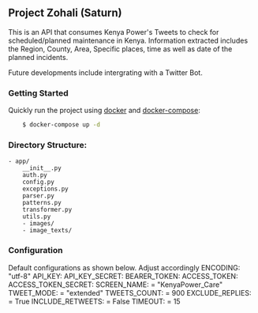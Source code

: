 ## Project Zohali (Saturn)
This is an API that consumes Kenya Power's Tweets to check for scheduled/planned maintenance in Kenya.
Information extracted includes the Region, County, Area, Specific places, time as well as date of the planned incidents.

Future developments include intergrating with a Twitter Bot.

### Getting Started
Quickly run the project using [docker](https://www.docker.com/) and
[docker-compose](https://docs.docker.com/compose/):
```bash
    $ docker-compose up -d
```

### Directory Structure:
    - app/
        __init__.py
        auth.py
        config.py
        exceptions.py
        parser.py
        patterns.py
        transformer.py
        utils.py
        - images/
        - image_texts/

### Configuration
Default configurations as shown below. Adjust accordingly
    ENCODING: "utf-8"
    API_KEY:
    API_KEY_SECRET:
    BEARER_TOKEN:
    ACCESS_TOKEN:
    ACCESS_TOKEN_SECRET:
    SCREEN_NAME: = "KenyaPower_Care"
    TWEET_MODE: = "extended"
    TWEETS_COUNT: = 900
    EXCLUDE_REPLIES: = True
    INCLUDE_RETWEETS: = False
    TIMEOUT: = 15